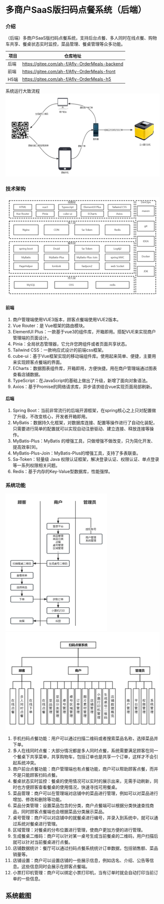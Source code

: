 # 多商户SaaS版扫码点餐系统（后端）

### 介绍
（后端）多商户SaaS版扫码点餐系统，支持后台点餐、多人同时在线点餐、购物车共享、餐桌状态实时监控，菜品管理、餐桌管理等众多功能。

| 项目  | 仓库地址 |
|-----|------------------------------------------------|
| 后端  | https://gitee.com/ah-f/Afly-OrderMeals-backend |
| 前端  | https://gitee.com/ah-f/Afly-OrderMeals-front   |
| H5端 | https://gitee.com/ah-f/Afly-OrderMeals-h5      |

系统运行大致流程
![](doc/%E5%9B%BE%E7%89%87.png)

### 技术架构
![](doc/%E5%9B%BE%E7%89%871.png)
#### 前端
1. 商户管理端使用VUE3版本，顾客点餐端使用VUE2版本。
2. Vue Router：是 Vue框架的路由模块。
3. ElementUI Plus：一款基于vue3的组件库，开箱即用。搭配VUE来实现商户管理端的页面设计。
4. Pinia：全局状态管理器，它允许您跨组件或者页面共享状态。
5. Tailwind CSS：一款响应式设计的前端css框架。
6. cube-ui：基于Vue框架实现的移动端组件库。使用起来简单、便捷，主要用来实现顾客点餐端的界面。
7. ECharts：数据图表组件库，开箱即用，方便快捷。用在商户管理端通过图表查看店铺数据。
8. TypeScript：在JavaScript的基础上做出了升级，新增了面向对象语法。
9. Axios：基于Promise的网络请求库，异步请求结合vue实现页面局部刷新。
#### 后端
1. Spring Boot：当前非常流行的后端开源框架，在spring核心之上只对配置做了升级，不改变核心，开发者开箱即用。
2. MyBatis：数据持久化框架，对数据库连接、配置等操作进行了自动化装配，只需要进行简单的配置就可以实现自动注册驱动、建立连接、释放连接等操作。
3. MyBatis-Plus：MyBatis 的增强工具，只做增强不做改变，只为简化开发、提高效率[9]。
4. MyBatis-Plus-Join：MyBatis-Plus的增强工具，支持了多表联查。
5. Sa-Token：轻量级 Java 权限认证框架，解决登录认证、权限认证、单点登录等一系列权限相关问题。
6. Redis：基于内存的Key-Value型数据库，性能强悍。

### 系统功能
![](doc/%E5%9B%BE%E7%89%872.png)
![](doc/%E5%9B%BE%E7%89%873.png)
1. 手机扫码点餐功能：用户可以通过扫描二维码或者搜索菜品名称，选择菜品并下单。
2. 多人在线同时点餐：大部分情况都是多人同时点餐，系统需要满足顾客在同一个餐桌下共享菜单，共享购物车，包括订单也是共享一个订单，这样才不会引起系统冲突。
3. 商户前台点餐功能：商户管理端也有点餐功能，商户可以帮助顾客点餐，而并不是只能顾客扫码点餐。
4. 餐桌状态实时监控：餐桌的使用情况可以实时的展示出来，无需手动刷新，同时也方便顾客查看餐桌的使用情况，快速寻找可用餐桌。
5. 菜品管理：商户可以在管理端对店铺中的菜品进行管理，例如可以对菜品进行增加、修改和删除等功能。
6. 菜品分类管理：设置菜品包含的分类，商户点餐端可以根据分类快速查找商品，同时顾客点餐端也会根据菜品分类展示菜品。
7. 桌号管理：商户可以对店铺中的就餐桌进行编号，并录入到系统中，就可以通过系统对餐桌进行管理。
8. 区域管理：对餐桌的分布位置进行管理，使商户更加方便的进行管理。
9. 生成餐桌二维码：商户可以针对某一桌号生成当前餐桌的二维码，用户扫描后就可以针对当前餐桌进行点餐。
10. 店铺数据统计：餐厅可以通过扫码点餐系统统计订单数据，包括销售额、菜品销量等。
11. 店铺设置：商户可以设置店铺的一些展示信息，例如店名、介绍、公告等信息。这些信息同时会展示在顾客点餐端。
12. 小票打印机管理：商户可以绑定小票打印机，当有订单时就会自动打印当前订单的一些信息。

## 系统截图
